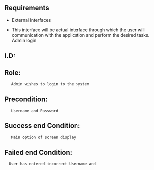 ## Requirements
* External Interfaces
 -   This interface will be actual interface through which the user will communication with the 
     application and perform the desired tasks.
Admin login
## I.D:
## Role: 
       Admin wishes to login to the system
## Precondition: 
       Username and Password
## Success end Condition: 
       Main option of screen display
## Failed end Condition: 
      User has entered incorrect Username and
